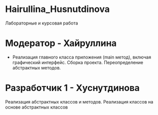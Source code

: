 # Hairullina_Husnutdinova
Лабораторные и курсовая работа
# Модератор - Хайруллина
- Реализация главного 
класса приложения
(main метод), включая 
графический интерфейс. 
Сборка проекта. Переопределение 
абстрактных методов.

# Разработчик 1 - Хуснутдинова
Реализация абстрактных 
классов и методов.
Реализация классов на 
основе абстрактных 
классов
